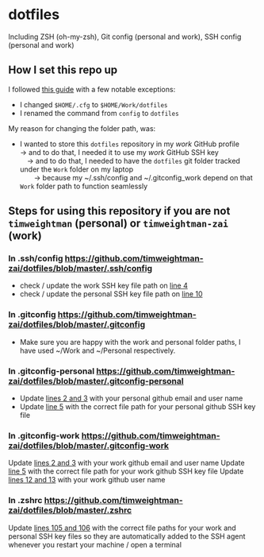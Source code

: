 # dotfiles
Including ZSH (oh-my-zsh), Git config (personal and work), SSH config (personal and work)

## How I set this repo up

I followed [this guide](https://www.atlassian.com/git/tutorials/dotfiles) with a few notable exceptions:
- I changed `$HOME/.cfg` to `$HOME/Work/dotfiles`
- I renamed the command from `config` to `dotfiles`

My reason for changing the folder path, was:
- I wanted to store this `dotfiles` repository in my _work_ GitHub profile\
    &rarr; and to do that, I needed it to use my _work_ GitHub SSH key\
    &emsp;&rarr; and to do that, I needed to have the `dotfiles` git folder tracked under the `Work` folder on my laptop\
    &emsp;&emsp;&rarr; because my ~/.ssh/config and ~/.gitconfig_work depend on that `Work` folder path to function seamlessly

## Steps for using this repository if you are not `timweightman` (personal) or `timweightman-zai` (work)

### In .ssh/config https://github.com/timweightman-zai/dotfiles/blob/master/.ssh/config
- check / update the work SSH key file path on [line 4](https://github.com/timweightman-zai/dotfiles/blob/master/.ssh/config#L4)
- check / update the personal SSH key file path on [line 10](https://github.com/timweightman-zai/dotfiles/blob/master/.ssh/config#L10)

### In .gitconfig https://github.com/timweightman-zai/dotfiles/blob/master/.gitconfig
- Make sure you are happy with the work and personal folder paths, I have used ~/Work and ~/Personal respectively.

### In .gitconfig-personal https://github.com/timweightman-zai/dotfiles/blob/master/.gitconfig-personal
- Update [lines 2 and 3](https://github.com/timweightman-zai/dotfiles/blob/master/.gitconfig-personal#L2-L3) with your personal github email and user name
- Update [line 5](https://github.com/timweightman-zai/dotfiles/blob/master/.gitconfig-personal#L5) with the correct file path for your personal github SSH key file

### In .gitconfig-work https://github.com/timweightman-zai/dotfiles/blob/master/.gitconfig-work
Update [lines 2 and 3](https://github.com/timweightman-zai/dotfiles/blob/master/.gitconfig-work#L2-L3) with your work github email and user name
Update [line 5](https://github.com/timweightman-zai/dotfiles/blob/master/.gitconfig-work#L5) with the correct file path for your work github SSH key file
Update [lines 12 and 13](https://github.com/timweightman-zai/dotfiles/blob/master/.gitconfig-work#L12-L13) with your work github user name

### In .zshrc https://github.com/timweightman-zai/dotfiles/blob/master/.zshrc
Update [lines 105 and 106](https://github.com/timweightman-zai/dotfiles/blob/master/.zshrc#L105-#L106) with the correct file paths for your work and personal SSH key files so they are automatically added to the SSH agent whenever you restart your machine / open a terminal

